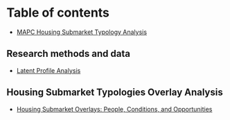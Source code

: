 # Table of contents

* [MAPC Housing Submarket Typology Analysis](README.md)

## Research methods and data

* [Latent Profile Analysis](research-methods-and-data/latent-profile-analysis.md)

## Housing Submarket Typologies Overlay Analysis <a id="housing-submarket-typologies-overlay-analysis-1"></a>

* [Housing Submarket Overlays: People, Conditions, and Opportunities](housing-submarket-typologies-overlay-analysis-1/housing-submarket-typologies-overlay-analysis.md)

